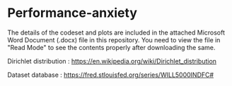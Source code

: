# Performance-anxiety

The details of the codeset and plots are included in the attached Microsoft Word Document (.docx) file in this repository. 
You need to view the file in "Read Mode" to see the contents properly after downloading the same.

Dirichlet distribution : https://en.wikipedia.org/wiki/Dirichlet_distribution

Dataset database : https://fred.stlouisfed.org/series/WILL5000INDFC#
